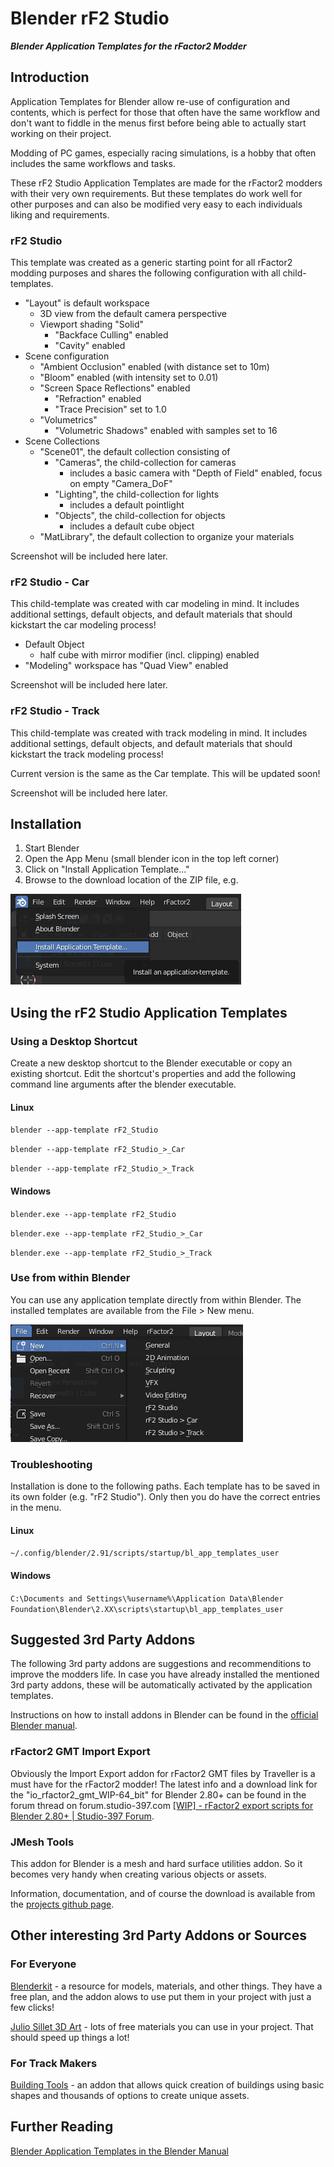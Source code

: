 # Blender rF2 Studio
__*Blender Application Templates for the rFactor2 Modder*__

## Introduction
Application Templates for Blender allow re-use of configuration and contents, which is perfect for those that often have the same workflow and don't want to fiddle in the menus first before being able to actually start working on their project.

Modding of PC games, especially racing simulations, is a hobby that often includes the same workflows and tasks.

These rF2 Studio Application Templates are made for the rFactor2 modders with their very own requirements. But these templates do work well for other purposes and can also be modified very easy to each individuals liking and requirements.

### rF2 Studio
This template was created as a generic starting point for all rFactor2 modding purposes and shares the following configuration with all child-templates.
- "Layout" is default workspace
  - 3D view from the default camera perspective
  - Viewport shading "Solid"
    - "Backface Culling" enabled
    - "Cavity" enabled
- Scene configuration
  - "Ambient Occlusion" enabled (with distance set to 10m)
  - "Bloom" enabled (with intensity set to 0.01)
  - "Screen Space Reflections" enabled
    - "Refraction" enabled
    - "Trace Precision" set to 1.0
  - "Volumetrics"
    - "Volumetric Shadows" enabled with samples set to 16
- Scene Collections
  - "Scene01", the default collection consisting of
    - "Cameras", the child-collection for cameras
      - includes a basic camera with "Depth of Field" enabled, focus on empty "Camera_DoF"
    - "Lighting", the child-collection for lights
      - includes a default pointlight
    - "Objects", the child-collection for objects
      - includes a default cube object
  - "MatLibrary", the default collection to organize your materials

Screenshot will be included here later.

### rF2 Studio - Car
This child-template was created with car modeling in mind. It includes additional settings, default objects, and default materials that should kickstart the car modeling process!
- Default Object
  - half cube with mirror modifier (incl. clipping) enabled
- "Modeling" workspace has "Quad View" enabled

Screenshot will be included here later.

### rF2 Studio - Track
This child-template was created with track modeling in mind. It includes additional settings, default objects, and default materials that should kickstart the track modeling process!

Current version is the same as the Car template. This will be updated soon!

Screenshot will be included here later.

## Installation
1. Start Blender
2. Open the App Menu (small blender icon in the top left corner)
3. Click on "Install Application Template..."
4. Browse to the download location of the ZIP file, e.g.

![Installation Screenshot](/screenshots/installation.png)

## Using the rF2 Studio Application Templates

### Using a Desktop Shortcut

Create a new desktop shortcut to the Blender executable or copy an existing shortcut. Edit the shortcut's properties and add the following command line arguments after the blender executable.

#### Linux

`blender --app-template rF2_Studio`

`blender --app-template rF2_Studio_>_Car`

`blender --app-template rF2_Studio_>_Track`


#### Windows

`blender.exe --app-template rF2_Studio`

`blender.exe --app-template rF2_Studio_>_Car`

`blender.exe --app-template rF2_Studio_>_Track`

### Use from within Blender
You can use any application template directly from within Blender. The installed templates are available from the File > New menu.

![Usage Screenshot](/screenshots/usage.png)

### Troubleshooting
Installation is done to the following paths. Each template has to be saved in its own folder (e.g. "rF2 Studio"). Only then you do have the correct entries in the menu.

#### Linux

`~/.config/blender/2.91/scripts/startup/bl_app_templates_user`

#### Windows

`C:\Documents and Settings\%username%\Application Data\Blender Foundation\Blender\2.XX\scripts\startup\bl_app_templates_user`

## Suggested 3rd Party Addons
The following 3rd party addons are suggestions and recommenditions to improve the modders life. In case you have already installed the mentioned 3rd party addons, these will be automatically activated by the application templates.

Instructions on how to install addons in Blender can be found in the [official Blender manual](https://docs.blender.org/manual/en/latest/editors/preferences/addons.html?highlight=addons#enabling-and-disabling).

### rFactor2 GMT Import Export
Obviously the Import Export addon for rFactor2 GMT files by Traveller is a must have for the rFactor2 modder! The latest info and a download link for the "io_rfactor2_gmt_WIP-64_bit" for Blender 2.80+ can be found in the forum thread on forum.studio-397.com [[WIP] - rFactor2 export scripts for Blender 2.80+ | Studio-397 Forum](https://forum.studio-397.com/index.php?threads/rfactor2-export-scripts-for-blender-2-80.68007/).

### JMesh Tools
This addon for Blender is a mesh and hard surface utilities addon. So it becomes very handy when creating various objects or assets.

Information, documentation, and of course the download is available from the [projects github page](https://github.com/jayanam/jmesh-tools).

## Other interesting 3rd Party Addons or Sources

### For Everyone
[Blenderkit](https://www.blenderkit.com/) - a resource for models, materials, and other things. They have a free plan, and the addon alows to use put them in your project with just a few clicks!

[Julio Sillet 3D Art](https://gumroad.com/juliosillet?sort=page_layout) - lots of free materials you can use in your project. That should speed up things a lot!

### For Track Makers
[Building Tools](https://ranjian0.github.io/building_tools/) - an addon that allows quick creation of buildings using basic shapes and thousands of options to create unique assets.

## Further Reading
[Blender Application Templates in the Blender Manual](https://docs.blender.org/manual/en/latest/advanced/app_templates.html)
